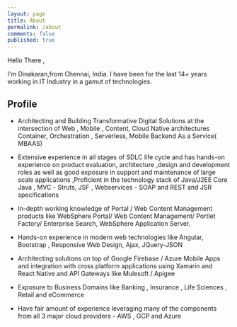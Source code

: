 ```yaml
---
layout: page
title: About
permalink: /about
comments: false
published: true
---
```

Hello There , 

I'm Dinakaran,from Chennai, India. I have been for the last 14+ years working in IT Industry in a gamut of technologies. 

## Profile


- Architecting and Building Transformative Digital Solutions at the intersection of Web , Mobile , Content, Cloud Native architectures Container, Orchestration , Serverless, Mobile Backend As a Service( MBAAS)


- Extensive experience in all stages of SDLC life cycle and has hands-on experience on product evaluation, architecture ,design and development roles as well as good exposure in support and maintenance of large scale applications ,Proficient in the technology stack of Java/J2EE Core Java , MVC - Struts, JSF , Webservices - SOAP and REST and JSR specifications


- In-depth working knowledge of Portal / Web Content Management products like WebSphere Portal/ Web Content Management/ Portlet Factory/ Enterprise Search, WebSphere Application Server.

- Hands-on experience in modern web technologies like Angular, Bootstrap , Responsive Web Design, Ajax, JQuery-JSON

- Architecting solutions on top of Google Firebase / Azure Mobile Apps and integration with cross platform applications using Xamarin and React Native and API Gateways like Mulesoft / Apigee
 
- Exposure to Business Domains like Banking , Insurance , Life Sciences , Retail and eCommerce
 
- Have fair amount of experience leveraging many of the components from all 3 major cloud providers - AWS , GCP and Azure
